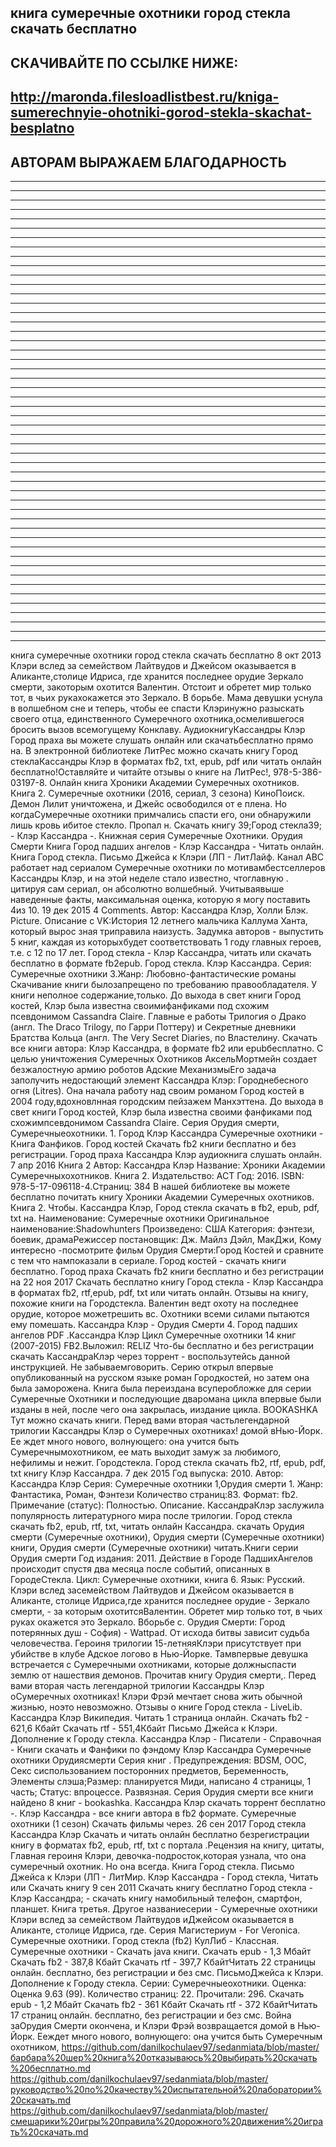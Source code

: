 книга сумеречные охотники город стекла скачать бесплатно
--------------------------------------------------
СКАЧИВАЙТЕ ПО ССЫЛКЕ НИЖЕ:
--------------------------------------------------
http://maronda.filesloadlistbest.ru/kniga-sumerechnyie-ohotniki-gorod-stekla-skachat-besplatno
--------------------------------------------------
АВТОРАМ ВЫРАЖАЕМ БЛАГОДАРНОСТЬ
--------------------------------------------------
--------------------------------------------------
--------------------------------------------------
--------------------------------------------------
--------------------------------------------------
--------------------------------------------------
--------------------------------------------------
--------------------------------------------------
--------------------------------------------------
--------------------------------------------------
--------------------------------------------------
--------------------------------------------------
--------------------------------------------------
--------------------------------------------------
--------------------------------------------------
--------------------------------------------------
--------------------------------------------------
--------------------------------------------------
--------------------------------------------------
--------------------------------------------------
--------------------------------------------------
--------------------------------------------------
--------------------------------------------------
--------------------------------------------------
--------------------------------------------------
--------------------------------------------------
--------------------------------------------------
--------------------------------------------------
--------------------------------------------------
--------------------------------------------------
--------------------------------------------------
--------------------------------------------------
--------------------------------------------------
--------------------------------------------------
--------------------------------------------------
--------------------------------------------------
--------------------------------------------------
--------------------------------------------------
--------------------------------------------------
--------------------------------------------------
--------------------------------------------------
--------------------------------------------------
--------------------------------------------------
--------------------------------------------------
--------------------------------------------------
--------------------------------------------------
--------------------------------------------------
--------------------------------------------------
--------------------------------------------------
--------------------------------------------------
--------------------------------------------------
книга сумеречные охотники город стекла скачать бесплатно 8 окт 2013  Клэри вслед за семейством Лайтвудов и Джейсом оказывается в Аликанте,столице Идриса, где хранится последнее орудие Зеркало смерти, закоторым охотится Валентин. Отстоит и обретет мир только тот, в чьих рукахокажется это Зеркало. В борьбе. Мама девушки уснула в волшебном сне и теперь, чтобы ее спасти Клэринужно разыскать своего отца, единственного Сумеречного охотника,осмелившегося бросить вызов всемогущему Конклаву. АудиокнигуКассандры Клэр Город праха вы можете слушать онлайн или скачатьбесплатно прямо на. В электронной библиотеке ЛитРес можно скачать книгу Город стеклаКассандры Клэр в форматах fb2, txt, epub, pdf или читать онлайн бесплатно!Оставляйте и читайте отзывы о книге на ЛитРес!, 978-5-386-03197-8. Онлайн книга Хроники Академии Сумеречных охотников. Книга 2. Сумеречные охотники (2016, сериал, 3 сезона)  КиноПоиск. Демон Лилит уничтожена, и Джейс освободился от е плена. Но когдаСумеречные охотники примчались спасти его, они обнаружили лишь кровь ибитое стекло. Пропал н. Скачать книгу 39;Город стекла39; - Клэр Кассандра -. Книжная серия Сумеречные Охотники. Орудия Смерти
Книга Город падших ангелов - Клэр Кассандра - Читать онлайн. Книга Город стекла. Письмо Джейса к Клэри (ЛП  - ЛитЛайф. Канал ABC работает над сериалом Сумеречные охотники по мотивамбестселлеров Кассандры Клэр, и на этой неделе стало известно, чтоглавную . цитируя сам сериал, он абсолютно волшебный. Учитываявыше наведенные факты, максимальная оценка, которую я могу поставить 4из 10. 19 дек 2015  4 Comments. Автор: Кассандра Клэр, Холли Блэк. Picture. Описание с VK:История 12 летнего мальчика Каллума Ханта, который вырос зная триправила наизусть.  Задумка авторов - выпустить 5 книг, каждая из которыхбудет соответствовать 1 году главных героев, т.е. с 12 по 17 лет. Город стекла - Клэр Кассандра, читать или скачать бесплатно в формате fb2epub.  Город стекла. Клэр Кассандра. Серия: Сумеречные охотники 3.Жанр: Любовно-фантастические романы  Скачивание книги былозапрещено по требованию правообладателя. У книги неполное содержание,только. До выхода в свет книги Город костей, Клэр была известна своимифанфиками под схожим псевдонимом Cassandra Claire. Главные е работы Трилогия о Драко (англ. The Draco Trilogy, по Гарри Поттеру) и Секретные дневники Братства Кольца (англ. The Very Secret Diaries, по Властелину. Скачать все книги автора: Клэр Кассандра, в формате fb2 или epubбесплатно.  С целью уничтожения Сумеречных Охотников АксельМортмейн создает безжалостную армию роботов  Адские МеханизмыЕго задача  заполучить недостающий элемент  Кассандра Клэр: Городнебесного огня (Litres). Она начала работу над своим романом Город костей в 2004 году,вдохновлнная городским пейзажем Манхэттена.  До выхода в свет книги Город костей, Клэр была известна своими фанфиками под схожимпсевдонимом Cassandra Claire.  Серия Орудия смерти, Сумеречныеохотники. 1. Город
Клэр Кассандра Сумеречные охотники  - Книга Фанфиков. Город костей  Скачать fb2 книги бесплатно и без регистрации. Город праха Кассандра Клэр аудиокнига  слушать онлайн. 7 апр 2016  Книга 2 Автор: Кассандра Клэр Название: Хроники Академии Сумеречныхохотников. Книга 2. Издательство: АСТ Год: 2016. ISBN: 978-5-17-096118-4.Страниц: 384  В нашей библиотеке вы можете бесплатно почитать книгу Хроники Академии Сумеречных охотников. Книга 2. Чтобы. Кассандра Клэр, Город стекла  скачать в fb2, epub, pdf, txt на. Наименование: Сумеречные охотники Оригинальное наименование:Shadowhunters Произведено: США Категория: фэнтези, боевик, драмаРежиссер постановщик: Дж. Майлз Дэйл, МакДжи,  Кому интересно -посмотрите фильм Орудия Смерти:Город Костей и сравните с тем что нампоказали в сериале. Город костей - скачать книги бесплатно. Город праха  Скачать fb2 книги бесплатно и без регистрации на
22 ноя 2017  Скачать бесплатно книгу Город стекла - Клэр Кассандра в форматах fb2, rtf,epub, pdf, txt или читать онлайн. Отзывы на книгу, похожие книги на Городстекла.  Валентин ведт охоту на последнее орудие, которое можетрешить вс. Охотники всеми силами пытаются ему помешать. Кассандра Клэр - Орудия Смерти 4. Город падших ангелов  PDF .Кассандра Клэр  Цикл Сумеречные охотники 14 книг (2007-2015)  FB2.Выложил: RELIZ  Что-бы бесплатно и без регистрации скачать КассандраКлэр через торрент - воспользутейсь данной инструкцией. Не забываемговорить. Серию открыл впервые опубликованный на русском языке роман Городкостей, но затем она была заморожена. Книга была переиздана всуперобложке для серии Сумеречные Охотники и последующие дваромана цикла впервые были изданы в ней, после чего она закрылась, ииздание цикла. BOOKASHKA Тут можно скачать книги.  Перед вами  вторая частьлегендарной трилогии Кассандры Клэр о Сумеречных охотниках!  домой вНью-Йорк. Ее ждет много нового, волнующего: она учится быть Сумеречнымохотником, ее мать выходит замуж за любимого, нефилимы и нежит. Городстекла. Город стекла скачать fb2, rtf, epub, pdf, txt книгу Клэр Кассандра. 7 дек 2015  Год выпуска: 2010. Автор: Кассандра Клэр Серия: Сумеречные охотники 1,Орудия смерти 1. Жанр: Фантастика, Роман, Фэнтези Количество страниц:83. Формат: fb2. Примечание (статус): Полностью. Описание. КассандраКлэр заслужила популярность литературного мира после трилогии. Город стекла скачать fb2, epub, rtf, txt, читать онлайн  Кассандра. скачать Орудия смерти (Сумеречные охотники), Орудия смерти (Сумеречные охотники) книги, Орудия смерти (Сумеречные охотники) читать.Книги серии Орудия смерти  Год издания: 2011. Действие в Городе ПадшихАнгелов происходит спустя два месяца после событий, описанных в ГородеСтекла.
Цикл: Сумеречные охотники, книга 6. Язык: Русский. Клэри вслед засемейством Лайтвудов и Джейсом оказывается в Аликанте, столице Идриса,где хранится последнее орудие - Зеркало смерти, - за которым охотитсяВалентин. Обретет мир только тот, в чьих руках окажется это Зеркало. Вборьбе с. Орудия Смерти: Город потерянных душ - София) - Wattpad. От исхода битвы зависит судьба человечества. Героиня трилогии 15-летняяКлэри присутствует при убийстве в клубе Адское логово в Нью-Йорке. Тамвпервые девушка встречается с Сумеречными охотниками, которые должныспасти землю от нашествия демонов. Прочитав книгу Орудия смерти,. Перед вами  вторая часть легендарной трилогии Кассандры Клэр оСумеречных охотниках! Клэри Фрэй мечтает снова жить обычной жизнью, ноэто невозможно. Отзывы о книге Город стекла - LiveLib. Кассандра Клэр  Википедия. Читать 1 страница онлайн. Cкачать fb2 - 621,6 Кбайт Cкачать rtf - 551,4Кбайт Письмо Джейса к Клэри. Дополнение к Городу стекла. Кассандра Клэр - Писатели - Справочная - Книги скачать и
Фанфики по фэндому Клэр Кассандра Сумеречные охотники  Орудиясмерти  Серия книг . Предупреждения: BDSM, OOC, Секс сиспользованием посторонних предметов, Беременность, Элементы слэша;Размер: планируется Миди, написано 4 страницы, 1 часть; Статус: впроцессе. Развязная. Серия Орудия смерти все книги найдено 8 книг - bookashka. Кассандра Клэр скачать торрент бесплатно -. Клэр Кассандра - все книги автора в fb2 формате. Сумеречные охотники (1 сезон)  Скачать фильмы через. 26 сен 2017  Город стекла Кассандра Клэр  Скачать и читать онлайн бесплатно безрегистрации книгу в форматах fb2, epub, rtf, txt с портала .Рецензия на книгу, цитаты,  Главная героиня Клэри, девочка-подросток,которая узнала, что она сумеречный охотник. Но она всегда. Книга Город стекла. Письмо Джейса к Клэри (ЛП  - ЛитМир. Клэр Кассандра - Город стекла, Читать или Скачать книгу
9 сен 2011  Скачать книгу бесплатно Город стекла - Клэр Кассандра; - скачать книгу намобильный телефон, смартфон, планшет.  Книга третья. Другое названиесерии - Сумеречные охотники Клэри вслед за семейством Лайтвудов иДжейсом оказывается в Аликанте, столице Идриса, где. Серия Магистериум - For Veronica. Сумеречные охотники. Город стекла (fb2)  КулЛиб - Классная. Сумеречные охотники - Скачать java книги. Cкачать epub - 1,3 Мбайт Cкачать fb2 - 387,8 Кбайт Cкачать rtf - 397,7 КбайтЧитать 22 страницы онлайн. бесплатно, без регистрации и без смс. ПисьмоДжейса к Клэри. Дополнение к Городу стекла.  Серии: Сумеречныеохотники. Оценка: Оценка 9.63 (99). Количество страниц: 22. Прочитали: 296. Cкачать epub - 1,2 Мбайт Cкачать fb2 - 361 Кбайт Cкачать rtf - 372 КбайтЧитать 17 страниц онлайн. бесплатно, без регистрации и без смс. Война заОрудия Смерти окончена, и Клэри Фрэй возвращается домой в Нью-Йорк. Ееждет много нового, волнующего: она учится быть Сумеречным охотником,
https://github.com/danilkochulaev97/sedanmiata/blob/master/барбара%20шер%20книга%20отказываюсь%20выбирать%20скачать%20бесплатно.md
https://github.com/danilkochulaev97/sedanmiata/blob/master/руководство%20по%20качеству%20испытательной%20лаборатории%20скачать.md
https://github.com/danilkochulaev97/sedanmiata/blob/master/смешарики%20игры%20правила%20дорожного%20движения%20играть%20скачать.md